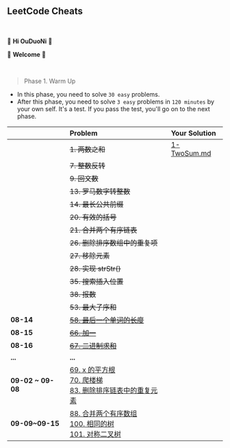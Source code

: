 ## LeetCode Cheats

<br>

🎉 **Hi OuDuoNi** 🎉

🥳    **Welcome**   🥳

<br>

> Phase 1. Warm Up

- In this phase, you need to solve `30 easy` problems.
- After this phase, you need to solve `3 easy` problems in `120 minutes` by your own self. It's a test. If you pass the test, you'll go on to the next phase.

|                   | Problem                                                      | Your Solution                     |
| :---------------- | :----------------------------------------------------------- | :-------------------------------- |
|                   | ~~1. 两数之和~~                                              | [1-TwoSum.md](WarmUp/1-TwoSum.md) |
|                   | ~~7. 整数反转~~                                              |                                   |
|                   | ~~9. 回文数~~                                                |                                   |
|                   | ~~13. 罗马数字转整数~~                                       |                                   |
|                   | ~~14. 最长公共前缀~~                                         |                                   |
|                   | ~~20. 有效的括号~~                                           |                                   |
|                   | ~~21. 合并两个有序链表~~                                     |                                   |
|                   | ~~26. 删除排序数组中的重复项~~                               |                                   |
|                   | ~~27. 移除元素~~                                             |                                   |
|                   | ~~28. 实现 strStr()~~                                        |                                   |
|                   | ~~35. 搜索插入位置~~                                         |                                   |
|                   | ~~38. 报数~~                                                 |                                   |
|                   | ~~53. 最大子序和~~                                           |                                   |
| **08-14**         | ~~[58. 最后一个单词的长度](https://leetcode-cn.com/problems/length-of-last-word/)~~ |                                   |
| **08-15**         | ~~[66. 加一](https://leetcode-cn.com/problems/plus-one/)~~   |                                   |
| **08-16**         | ~~[67. 二进制求和](https://leetcode-cn.com/problems/add-binary/)~~ |                                   |
| **...**           | **...**                                                      |                                   |
| **09-02 ~ 09-08** | [69. x 的平方根](https://leetcode-cn.com/problems/sqrtx/)<br/>[70. 爬楼梯](https://leetcode-cn.com/problems/climbing-stairs/)<br />[83. 删除排序链表中的重复元素](https://leetcode-cn.com/problems/remove-duplicates-from-sorted-list/) |                                   |
| **09-09~09-15**   | [88. 合并两个有序数组](https://leetcode-cn.com/problems/merge-sorted-array/)<br>[100. 相同的树](https://leetcode-cn.com/problems/same-tree/)<br>[101. 对称二叉树](https://leetcode-cn.com/problems/symmetric-tree/) |                                   |

